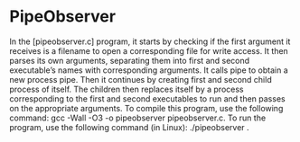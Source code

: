 # PipeObserver

In the [pipeobserver.c] program, it starts by checking if the first argument it receives is a filename to open a corresponding file for write access. It then parses its own arguments, separating them into first and second executable’s names with corresponding arguments. It calls pipe to obtain a new process pipe. Then it continues by creating first and second child process of itself. The children then replaces itself by a process corresponding to the first and second executables to run and then passes on the appropriate arguments. To compile this program, use the following command: gcc -Wall -O3 -o pipeobserver pipeobserver.c. To run the program, use the following command (in Linux): ./pipeobserver <arg1> <arg2> <arg3>.
